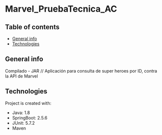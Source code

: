 # Marvel_PruebaTecnica_AC

## Table of contents
* [General info](#general-info)
* [Technologies](#technologies)

## General info
Compilado - JAR // Aplicación para consulta de super heroes por ID, contra la API de Marvel
	
## Technologies
Project is created with:
* Java: 1.8
* SpringBoot: 2.5.6
* JUnit: 5.7.2
* Maven
